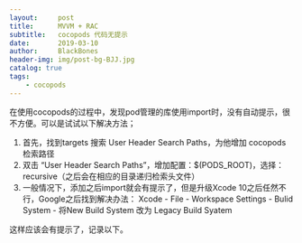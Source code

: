 ```yaml
---
layout:     post
title:      MVVM + RAC
subtitle:   cocopods 代码无提示
date:       2019-03-10
author:     BlackBones
header-img: img/post-bg-BJJ.jpg
catalog: true
tags:
    - cocopods
---
```


在使用cocopods的过程中，发现pod管理的库使用import时，没有自动提示，很不方便。可以是试试以下解决方法；

1. 首先，找到targets 搜索 User Header Search Paths，为他增加 cocopods检索路径
2. 双击 “User Header Search Paths”，增加配置：$(PODS_ROOT)，选择：recursive（之后会在相应的目录递归检索头文件）
3. 一般情况下，添加之后import就会有提示了，但是升级Xcode 10之后任然不行，Google之后找到解决办法：
Xcode - File - Workspace Settings - Bulid System -  将New Build System 改为 Legacy Build Syatem

这样应该会有提示了，记录以下。

